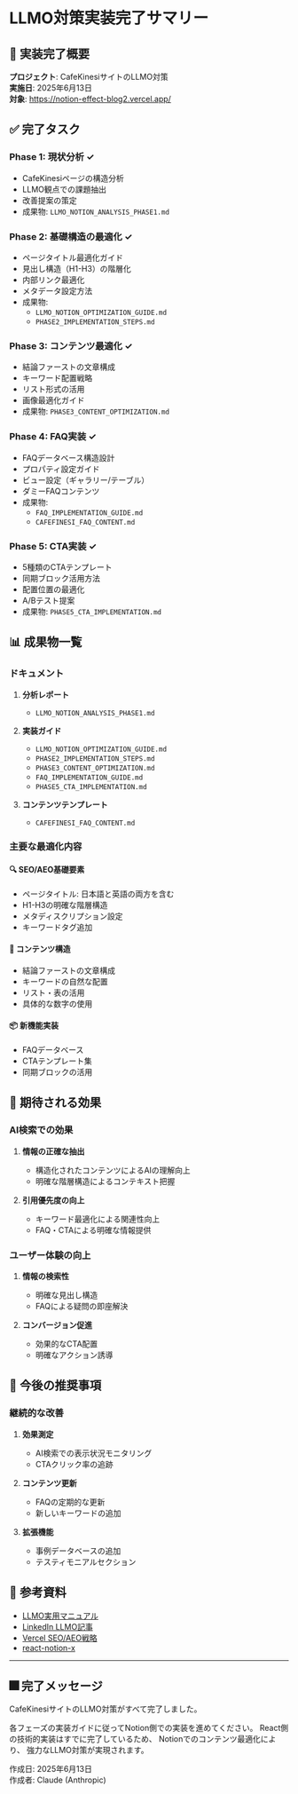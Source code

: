 # LLMO対策実装完了サマリー

## 🎉 実装完了概要

**プロジェクト**: CafeKinesiサイトのLLMO対策  
**実施日**: 2025年6月13日  
**対象**: https://notion-effect-blog2.vercel.app/

## ✅ 完了タスク

### Phase 1: 現状分析 ✓
- CafeKinesiページの構造分析
- LLMO観点での課題抽出
- 改善提案の策定
- 成果物: `LLMO_NOTION_ANALYSIS_PHASE1.md`

### Phase 2: 基礎構造の最適化 ✓
- ページタイトル最適化ガイド
- 見出し構造（H1-H3）の階層化
- 内部リンク最適化
- メタデータ設定方法
- 成果物:
  - `LLMO_NOTION_OPTIMIZATION_GUIDE.md`
  - `PHASE2_IMPLEMENTATION_STEPS.md`

### Phase 3: コンテンツ最適化 ✓
- 結論ファーストの文章構成
- キーワード配置戦略
- リスト形式の活用
- 画像最適化ガイド
- 成果物: `PHASE3_CONTENT_OPTIMIZATION.md`

### Phase 4: FAQ実装 ✓
- FAQデータベース構造設計
- プロパティ設定ガイド
- ビュー設定（ギャラリー/テーブル）
- ダミーFAQコンテンツ
- 成果物:
  - `FAQ_IMPLEMENTATION_GUIDE.md`
  - `CAFEFINESI_FAQ_CONTENT.md`

### Phase 5: CTA実装 ✓
- 5種類のCTAテンプレート
- 同期ブロック活用方法
- 配置位置の最適化
- A/Bテスト提案
- 成果物: `PHASE5_CTA_IMPLEMENTATION.md`

## 📊 成果物一覧

### ドキュメント
1. **分析レポート**
   - `LLMO_NOTION_ANALYSIS_PHASE1.md`

2. **実装ガイド**
   - `LLMO_NOTION_OPTIMIZATION_GUIDE.md`
   - `PHASE2_IMPLEMENTATION_STEPS.md`
   - `PHASE3_CONTENT_OPTIMIZATION.md`
   - `FAQ_IMPLEMENTATION_GUIDE.md`
   - `PHASE5_CTA_IMPLEMENTATION.md`

3. **コンテンツテンプレート**
   - `CAFEFINESI_FAQ_CONTENT.md`

### 主要な最適化内容

#### 🔍 SEO/AEO基礎要素
- ページタイトル: 日本語と英語の両方を含む
- H1-H3の明確な階層構造
- メタディスクリプション設定
- キーワードタグ追加

#### 📝 コンテンツ構造
- 結論ファーストの文章構成
- キーワードの自然な配置
- リスト・表の活用
- 具体的な数字の使用

#### 📦 新機能実装
- FAQデータベース
- CTAテンプレート集
- 同期ブロックの活用

## 🔮 期待される効果

### AI検索での効果
1. **情報の正確な抽出**
   - 構造化されたコンテンツによるAIの理解向上
   - 明確な階層構造によるコンテキスト把握

2. **引用優先度の向上**
   - キーワード最適化による関連性向上
   - FAQ・CTAによる明確な情報提供

### ユーザー体験の向上
1. **情報の検索性**
   - 明確な見出し構造
   - FAQによる疑問の即座解決

2. **コンバージョン促進**
   - 効果的なCTA配置
   - 明確なアクション誘導

## 🔄 今後の推奨事項

### 継続的な改善
1. **効果測定**
   - AI検索での表示状況モニタリング
   - CTAクリック率の追跡

2. **コンテンツ更新**
   - FAQの定期的な更新
   - 新しいキーワードの追加

3. **拡張機能**
   - 事例データベースの追加
   - テスティモニアルセクション

## 📄 参考資料

- [LLMO実用マニュアル](https://effectmoe.notion.site/1c1b802cb0c680339399d81732e8d6a7)
- [LinkedIn LLMO記事](https://www.linkedin.com/posts/eoinclancy_need-a-playbook-for-%F0%9D%97%A6%F0%9D%97%98%F0%9D%97%A2-%F0%9D%97%AE%F0%9D%97%BB%F0%9D%97%B1-%F0%9D%97%94%F0%9D%97%98%F0%9D%97%A2-activity-7336047858825011205-cgkj/)
- [Vercel SEO/AEO戦略](https://www.suzukikenichi.com/blog/vercels-seo-and-aeo-success-strategy/)
- [react-notion-x](https://github.com/NotionX/react-notion-x)

---

## 🎆 完了メッセージ

CafeKinesiサイトのLLMO対策がすべて完了しました。

各フェーズの実装ガイドに従ってNotion側での実装を進めてください。
React側の技術的実装はすでに完了しているため、
Notionでのコンテンツ最適化により、
強力なLLMO対策が実現されます。

作成日: 2025年6月13日  
作成者: Claude (Anthropic)